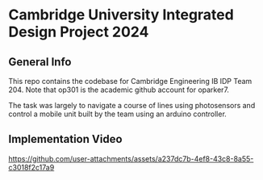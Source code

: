 # Cambridge University Integrated Design Project 2024

## General Info
This repo contains the codebase for Cambridge Engineering IB IDP Team 204.
Note that op301 is the academic github account for oparker7.

The task was largely to navigate a course of lines using photosensors and control a mobile unit built by the team using an arduino controller. 

## Implementation Video


https://github.com/user-attachments/assets/a237dc7b-4ef8-43c8-8a55-c3018f2c17a9

